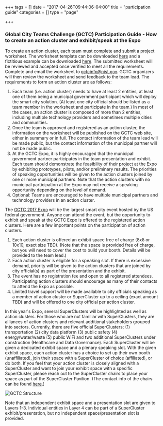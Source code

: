 +++
tags = []
date = "2017-04-26T09:44:06-04:00"
title = "participation guide"
categories = []
type = "page"

+++

### Global City Teams Challenge (GCTC) Participation Guide - How to create an action cluster and exhibit/speak at the Expo

To create an action cluster, each team must complete and submit a project worksheet. The worksheet template can be downloaded [here](https://drive.google.com/file/d/0B8nL0SuAAnfXWnFHLUdTRVpNMEE/view?usp=sharing) and a fictitious example can be downloaded [here](https://drive.google.com/file/d/0B8nL0SuAAnfXdmhXajNmSHVZUW8/view?usp=sharing). The submitted worksheet will be reviewed and accepted once verified to meet all the requirements. Complete and email the worksheet to [gctcinfo@nist.gov](mailto:gctcinfo@nist.gov). GCTC organizers will then review the worksheet and send feedback to the team lead. The requirements to form an action cluster are as follows:

1.  Each team (i.e. action cluster) needs to have at least 2 entities, at least one of them being a municipal government participant which will deploy the smart city solution. (At least one city official should be listed as a team member in the worksheet and participate in the team.) In most of the cases, an action cluster is composed of more than 2 entities, including multiple technology providers and sometimes multiple cities and communities.
2.  Once the team is approved and registered as an action cluster, the information on the worksheet will be published on the GCTC web site, either in summary or in full. The contact information of the team lead will be made public, but the contact information of the municipal partner will not be made public.
3.  At the GCTC Expo, it is highly encouraged that the municipal government partner participates in the team presentation and exhibit. Each team should demonstrate the feasibility of their project at the Expo by exhibiting prototypes, pilots, and/or preliminary results. The priorities of speaking opportunities will be given to the action clusters joined by one or more municipal partners. Note that the action clusters with no municipal participation at the Expo may not receive a speaking opportunity depending on the level of demand.
4.  Optional: Teams are encouraged to have multiple municipal partners and technology providers in an action cluster.

The [GCTC 2017 Expo](https://pages.nist.gov/GCTC/event/gctc-expo-2017/) will be the largest smart city event hosted by the US federal government. Anyone can attend the event, but the opportunity to exhibit and speak at the GCTC Expo is offered to the registered action clusters. Here are a few important points on the participation of action clusters.

1.  Each action cluster is offered an exhibit space free of charge (8x8 or 10x10, exact size TBD). (Note that the space is provided free of charge, but you will need to cover the cost to build your booth. Details will be provided to the team lead.)
2.  Each action cluster is eligible for a speaking slot. If there is excessive demand, priority will be given to the action clusters that are joined by city official(s) as part of the presentation and the exhibit.
3.  The event has no registration fee and open to all registered attendees. Participating action clusters should encourage as many of their contacts to attend the Expo as possible.
4.  Limited travel support will be made available to city officials speaking as a member of action cluster or SuperCluster up to a ceiling (exact amount TBD) and will be offered to one city official per action cluster.

In this year's Expo, several SuperClusters will be highlighted as well as action clusters. For those who are not familiar with SuperClusters, they are alliances of action clusters and relevant additional stakeholders grouped into sectors. Currently, there are five official SuperClusters; (1) transportation (2) city data platform (3) public safety (4) energy/water/waste (5) public WiFi and two additional SuperClusters under construction (Healthcare and Data Governance). Each SuperCluster will be given a dedicated exhibit space and a plenary speaking slot. With the given exhibit space, each action cluster has a choice to set up their own booth (unaffiliated), join their space with a SuperCluster of choice (affiliated), or do both. If you feel that your action cluster is closely aligned with a SuperCluster and want to join your exhibit space with a specific SuperCluster, please reach out to the SuperCluster chairs to place your space as part of the SuperCluster Pavilion. (The contact info of the chairs can be found [here](https://docs.google.com/spreadsheets/d/1a697VZZElvLgYISq0ukHhLsK556HQPcdIt_IG6gTPfM/edit?usp=sharing).)

![GCTC Structure](/img/gctc-structure.png)

Note that an independent exhibit space and a presentation slot are given to Layers 1-3. Individual entities in Layer 4 can be part of a SuperCluster exhibit/presentation, but no independent space/presentation slot is provided.